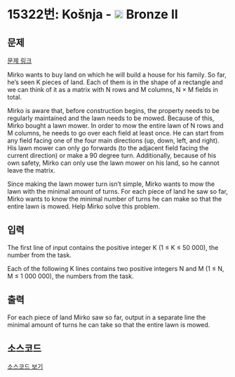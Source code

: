 # 15322번: Košnja - <img src="https://static.solved.ac/tier_small/4.svg" style="height:20px" /> Bronze II

<!-- performance -->

<!-- 문제 제출 후 깃허브에 푸시를 했을 때 제출한 코드의 성능이 입력될 공간입니다.-->

<!-- end -->

## 문제

[문제 링크](https://boj.kr/15322)


<p>Mirko wants to buy land on which he will build a house for his family. So far, he’s seen K pieces of land. Each of them is in the shape of a rectangle and we can think of it as a matrix with N rows and M columns, N × M fields in total.</p>

<p>Mirko is aware that, before construction begins, the property needs to be regularly maintained and the lawn needs to be mowed. Because of this, Mirko bought a lawn mower. In order to mow the entire lawn of N rows and M columns, he needs to go over each field at least once. He can start from any field facing one of the four main directions (up, down, left, and right). His lawn mower can only go forwards (to the adjacent field facing the current direction) or make a 90 degree turn. Additionally, because of his own safety, Mirko can only use the lawn mower on his land, so he cannot leave the matrix.</p>

<p>Since making the lawn mower turn isn’t simple, Mirko wants to mow the lawn with the minimal amount of turns. For each piece of land he saw so far, Mirko wants to know the minimal number of turns he can make so that the entire lawn is mowed. Help Mirko solve this problem.</p>



## 입력


<p>The first line of input contains the positive integer K (1 ≤ K ≤ 50 000), the number from the task.</p>

<p>Each of the following K lines contains two positive integers N and M (1 ≤ N, M ≤ 1 000 000), the numbers from the task.</p>



## 출력


<p>For each piece of land Mirko saw so far, output in a separate line the minimal amount of turns he can take so that the entire lawn is mowed.</p>



## 소스코드

[소스코드 보기](Košnja.py)